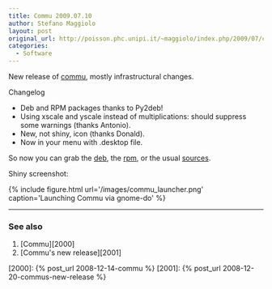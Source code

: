 ```yaml
---
title: Commu 2009.07.10
author: Stefano Maggiolo
layout: post
original_url: http://poisson.phc.unipi.it/~maggiolo/index.php/2009/07/commu2009071/
categories:
  - Software
---
```

New release of [commu][1], mostly infrastructural changes.

 [1]: http://poisson.phc.unipi.it/~maggiolo/Software/commu/

<!--more-->

Changelog
* Deb and RPM packages thanks to Py2deb!
* Using xscale and yscale instead of multiplications: should suppress some warnings (thanks Antonio).
* New, not shiny, icon (thanks Donald).
* Now in your menu with .desktop file.

So now you can grab the [deb][2], the [rpm][3], or the usual [sources][4].

 [2]: http://poisson.phc.unipi.it/~maggiolo/wp-content/uploads/2009/07/commu_2009.07.10_all.deb
 [3]: http://poisson.phc.unipi.it/~maggiolo/wp-content/uploads/2009/07/commu-2009.07.10-2.noarch.rpm
 [4]: http://poisson.phc.unipi.it/~maggiolo/wp-content/uploads/2009/07/commu_2009.07.10.tar.gz

Shiny screenshot:

{% include figure.html url='/images/commu_launcher.png' caption='Launching Commu via gnome-do' %}

<!-- DO NOT EDIT BELOW THIS LINE -->
* * *

### See also

1. [Commu][2000]
1. [Commu's new release][2001]

 [2000]: {% post_url 2008-12-14-commu %}
 [2001]: {% post_url 2008-12-20-commus-new-release %}
